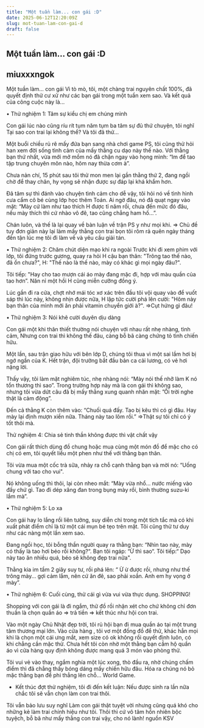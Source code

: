 ```yaml
---
title: "Một tuần làm... con gái :D"
date: 2025-06-12T12:20:09Z
slug: mot-tuan-lam-con-gai-d
draft: false
---
```


## Một tuần làm... con gái :D

## miuxxxngok

Một tuần làm... con gái 
Vì tò mò, tôi, một chàng trai nguyên chất 100%, đã quyết định thử cư xử như các bạn gái trong một tuần xem sao. Và kết quả của công cuộc này là...

• Thử nghiệm 1: Tâm sự kiểu chị em chúng mình

Con gái lúc nào cũng ríu rít tụm năm tụm ba tâm sự đủ thứ chuyện, tôi nghĩ Tại sao con trai lại không thể? Và tôi đã thử...

Một buổi chiều rủ rê mấy đứa bạn sang nhà chơi game PS, tôi cũng thử hỏi han xem đời sống tình cảm của mấy thằng cu dạo này thế nào. Với thằng bạn thứ nhất, vừa mới mở mồm nó đã chặn ngay vào họng mình: “Im để tao tập trung chuyên môn nào, hôm nay thừa cơm à”.

Chưa nản chí, 15 phút sau tôi thử mon men lại gần thằng thứ 2, đang ngồi chờ để thay chân, hy vọng sẽ nhận được sự đáp lại khá khẩm hơn.

Đã tâm sự thì đánh vào chuyện tình cảm cho dễ vậy, tôi hỏi nó về tình hình cưa cẩm cô bé cùng lớp học thêm Toán. Ai ngờ đâu, nó đã quạt ngay vào mặt: “Mày cứ làm như tao thích H được tỉ năm rồi, chưa đến mức đó đâu, nếu mày thích thì cứ nhào vô đê, tao cũng chẳng ham hố...”.

Chán luôn, và thế là lại quay về bàn luận về trận PS y như mọi khi.
=> Chủ đề tuy đơn giản này lại làm mấy thằng con trai bọn tôi rôm rả quên ngày tháng đến tận lúc mẹ tôi đi làm về và yêu cầu giải tán.

• Thử nghiệm 2: Chăm chút diện mạo khi ra ngoài
Trước khi đi xem phim với lớp, tôi đứng trước gương, quay ra hỏi H cậu bạn thân: "Trông tao thế nào, đã ổn chưa?", H: "Thế nào là thế nào, mày có khác gì mọi ngày đâu?".

Tôi tiếp: "Hay cho tao mượn cái áo mày đang mặc đi, hợp với màu quần của tao hơn”. Năn nỉ một hồi H cũng miễn cưỡng đồng ý.

Lúc gần đi ra cửa, chợt nhớ mái tóc xơ xác trên đầu tôi vội quay vào để vuốt sáp thì lúc này, không nhịn được nữa, H lập tức cười phá lên cười: "Hôm này bạn thân của mình mới ăn phải vitamin chuyển giới à?".
=>Cụt hứng gì đâu!

• Thử nghiệm 3: Nói khẽ cười duyên dịu dàng

Con gái một khi thân thiết thường nói chuyện với nhau rất nhẹ nhàng, tình cảm, Nhưng con trai thì không thế đâu, càng bỗ bã càng chứng tỏ tình chiến hữu.

Một lần, sau trận giao hữu với bên lớp D, chúng tôi thua vì một sai lầm hơi bị ngớ ngẩn của K. Hết trận, đội trưởng bắt đầu bản ca cải lương, có vẻ hơi nặng lời.

Thấy vậy, tôi làm mặt nghiêm túc, nhẹ nhàng nói: “Mày nói thế nhỡ làm K nó tổn thương thì sao”. Trong trường hợp này mà là con gái thì không sao, nhưng tôi vừa dứt câu đã bị mấy thằng xung quanh nhăn mặt: ”Ối trời nghe thật là cảm động”.

Đến cả thằng K còn thêm vào: “Chuối quá đấy. Tao bị kêu thì có gì đâu. Hay mày lại định mượn xiền nữa. Tháng này tao lõm rồi.”
=>Thật sự tôi chỉ có ý tốt thôi mà.

Thử nghiệm 4: Chia sẻ tinh thần không được thì vật chất vậy

Con gái rất thích dùng đồ chung hoặc mua cùng một món đồ để mặc cho có chị có em, tôi quyết liều một phen như thế với thằng bạn thân.

Tôi vừa mua một cốc trà sữa, nhảy ra chỗ cạnh thằng bạn và mời nó: “Uống chung với tao cho vui".

Nó không uống thì thôi, lại còn nheo mắt: “Mày vừa nhổ... nước miếng vào đấy chứ gì. Tao đi dép xăng đan trong bụng mày rồi, bình thường suzu-ki lắm mà”. 

• Thử nghiệm 5: Lo xa

Con gái hay lo lắng rồi liên tưởng, suy diễn chỉ trong một tích tắc mà có khi xuất phát điểm chỉ là từ một cái mụn bé tẹo trên mặt. Tôi cũng thử tư duy như các nàng một lần xem sao.

Đang ngồi học, tôi bỗng thần người quay ra thằng bạn: “Nhìn tao này, mày có thấy là tao hơi béo rồi không?“. Bạn tôi ngáp: “Ừ thì sao“. Tôi tiếp:“ Dạo này tao ăn nhiều quá, béo sẽ không đẹp trai nữa".

Thằng kia im tầm 2 giây suy tư, rồi phá lên: “ Ừ ừ được rồi, nhưng như thế trông mày... gợi cảm lắm, nên cứ ăn đê, sao phải xoắn. Anh em hy vọng ở mày”. 

• Thử nghiệm 6: Cuối cùng, thử cái gì vừa vui vừa thực dụng. SHOPPING!

Shopping với con gái là đi ngắm, thử đồ rồi nhận xét cho chứ không chỉ đơn thuần là chọn quần áo => trả tiền => kết thúc như hội con trai.

Vào một ngày Chủ Nhật đẹp trời, tôi rủ hội bạn đi mua quần áo tại một trung tâm thương mại lớn. Vào cửa hàng , tôi vơ một đống đồ để thử, khác hẳn mọi khi là chọn một cái ưng mắt, xem size có ok không rồi quyết định luôn, có khi chẳng cần mặc thử. Chưa hết tôi còn nhờ một thằng bạn cầm hộ quần áo vì cửa hàng quy định không được mang quá 3 món vào phòng thử.

Tôi vui vẻ vào thay, ngắm nghía một lúc xong, thò đầu ra, nhờ chúng chấm điểm thì đã chẳng thấy bóng dáng mấy chiến hữu đâu. Hóa ra chúng nó bỏ mặc thằng bạn để phi thẳng lên chỗ... World Game. 

* Kết thúc đợt thử nghiệm, tôi đi đến kết luận: Nếu được sinh ra lần nữa chắc tôi sẽ vẫn chọn làm con trai thôi.

Tôi vẫn bảo lưu suy nghĩ Làm con gái thật tuyệt vời nhưng cũng quá khó cho những kẻ làm trai chính hiệu như tôi. Thôi thì cứ vô tâm hồn nhiên bộc tuyệch, bỗ bã như mấy thằng con trai vậy, cho nó lành! 
nguồn KSV